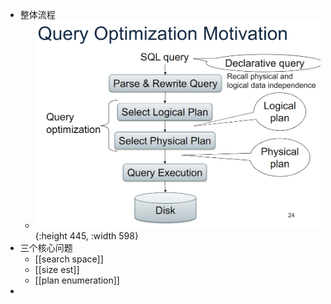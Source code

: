 - 整体流程
	- ![image.png](../assets/image_1677669571136_0.png){:height 445, :width 598}
- 三个核心问题
	- [[search space]]
	- [[size est]]
	- [[plan enumeration]]
-